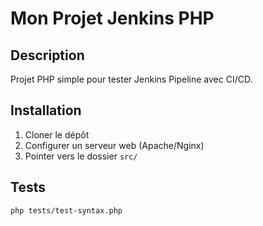 # Mon Projet Jenkins PHP

## Description

Projet PHP simple pour tester Jenkins Pipeline avec CI/CD.

## Installation

1. Cloner le dépôt
2. Configurer un serveur web (Apache/Nginx)
3. Pointer vers le dossier `src/`

## Tests

```bash
php tests/test-syntax.php
```
